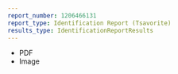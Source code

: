 ```yaml
---
report_number: 1206466131
report_type: Identification Report (Tsavorite)
results_type: IdentificationReportResults
---
```


* PDF
* Image
